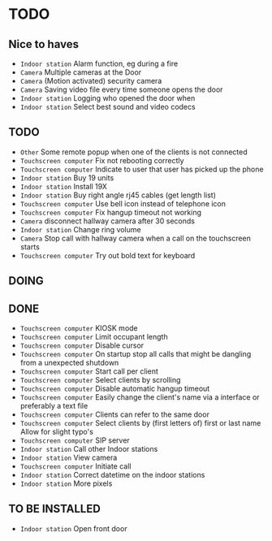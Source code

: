 # TODO

## Nice to haves
- `Indoor station`			Alarm function, eg during a fire
- `Camera`					Multiple cameras at the Door
- `Camera`					(Motion activated) security camera
- `Camera`					Saving video file every time someone opens the door
- `Indoor station`			Logging who opened the door when
- `Indoor station`			Select best sound and video codecs

## TODO
- `Other`					Some remote popup when one of the clients is not connected
- `Touchscreen computer`	Fix not rebooting correctly
- `Touchscreen computer`	Indicate to user that user has picked up the phone
- `Indoor station`			Buy 19 units
- `Indoor station`			Install 19X
- `Indoor station`			Buy right angle rj45 cables (get length list)
- `Touchscreen computer`	Use bell icon instead of telephone icon
- `Touchscreen computer`	Fix hangup timeout not working
- `Camera`					disconnect hallway camera after 30 seconds
- `Indoor station`			Change ring volume
- `Camera`					Stop call with hallway camera when a call on the touchscreen starts
- `Touchscreen computer`	Try out bold text for keyboard

## DOING

## DONE
- `Touchscreen computer`	KIOSK mode
- `Touchscreen computer`	Limit occupant length
- `Touchscreen computer`	Disable cursor
- `Touchscreen computer`	On startup stop all calls that might be dangling from a unexpected shutdown
- `Touchscreen computer`	Start call per client
- `Touchscreen computer`	Select clients by scrolling
- `Touchscreen computer`	Disable automatic hangup timeout
- `Touchscreen computer`	Easily change the client's name via a interface or preferably a text file
- `Touchscreen computer`	Clients can refer to the same door
- `Touchscreen computer`	Select clients by (first letters of) first or last name Allow for slight typo's
- `Touchscreen computer`	SIP server
- `Indoor station`			Call other Indoor stations
- `Indoor station`			View camera
- `Touchscreen computer`	Initiate call
- `Indoor station`			Correct datetime on the indoor stations
- `Indoor station`			More pixels

## TO BE INSTALLED
- `Indoor station`			Open front door
